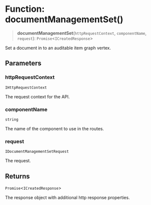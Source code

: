 # Function: documentManagementSet()

> **documentManagementSet**(`httpRequestContext`, `componentName`, `request`): `Promise`\<`ICreatedResponse`\>

Set a document in to an auditable item graph vertex.

## Parameters

### httpRequestContext

`IHttpRequestContext`

The request context for the API.

### componentName

`string`

The name of the component to use in the routes.

### request

`IDocumentManagementSetRequest`

The request.

## Returns

`Promise`\<`ICreatedResponse`\>

The response object with additional http response properties.
